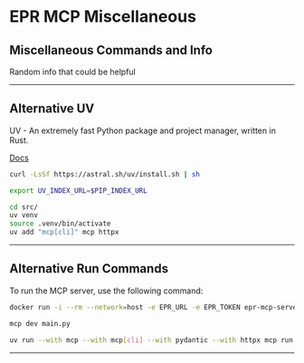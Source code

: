 # EPR MCP Miscellaneous

## Miscellaneous Commands and Info

Random info that could be helpful

---

## Alternative UV

UV - An extremely fast Python package and project manager, written in Rust.

[Docs](https://docs.astral.sh/uv)

```bash
curl -LsSf https://astral.sh/uv/install.sh | sh
```

```bash
export UV_INDEX_URL=$PIP_INDEX_URL
```

```bash
cd src/
uv venv
source .venv/bin/activate
uv add "mcp[cli]" mcp httpx
```

---

## Alternative Run Commands

To run the MCP server, use the following command:

```bash
docker run -i --rm --network=host -e EPR_URL -e EPR_TOKEN epr-mcp-server:latest
```

```bash
mcp dev main.py
```

```bash
uv run --with mcp --with mcp[cli] --with pydantic --with httpx mcp run main.py
```

---
